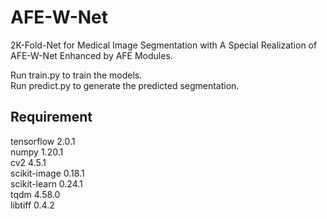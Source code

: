 # AFE-W-Net

2K-Fold-Net for Medical Image Segmentation with A Special Realization of AFE-W-Net Enhanced by AFE Modules.  

Run train.py to train the models.  
Run predict.py to generate the predicted segmentation.  

## Requirement
tensorflow 2.0.1  
numpy 1.20.1  
cv2 4.5.1  
scikit-image 0.18.1  
scikit-learn 0.24.1  
tqdm 4.58.0  
libtiff 0.4.2  
